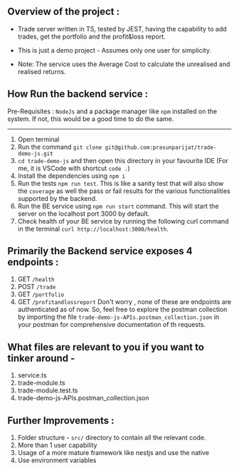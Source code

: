 ## Overview of the project :

- Trade server written in TS, tested by JEST, having the capability to add trades, get the portfolio and the profit&loss report.
- This is just a demo project - Assumes only one user for simplicity.

- Note: The service uses the Average Cost to calculate the unrealised and realised returns.

## How Run the backend service :

Pre-Requisites : `NodeJs` and a package manager like `npm` installed on the system. If not, this would be a good time to do the same.

---

1. Open terminal
2. Run the command `git clone git@github.com:prasunparijat/trade-demo-js.git`
3. `cd trade-demo-js` and then open this directory in your favourite IDE (For me, it is VSCode with shortcut `code .`)
4. Install the dependencies using `npm i`
5. Run the tests `npm run test`. This is like a sanity test that will also show the `coverage` as well the pass or fail results for the various functionalities supported by the backend.
6. Run the BE service using `npm run start` command. This will start the server on the localhost port 3000 by default.
7. Check health of your BE service by running the following curl command in the terminal `curl http://localhost:3000/health`.

## Primarily the Backend service exposes 4 endpoints :

1. GET `/health`
2. POST `/trade`
3. GET `/portfolio`
4. GET `/profitandlossreport`
   Don't worry , none of these are endpoints are authenticated as of now. So, feel free to explore the postman collection by importing the file `trade-demo-js-APIs.postman_collection.json` in your postman for comprehensive documentation of th requests.

## What files are relevant to you if you want to tinker around -

1. service.ts
2. trade-module.ts
3. trade-module.test.ts
4. trade-demo-js-APIs.postman_collection.json

## Further Improvements :

1. Folder structure - `src/` directory to contain all the relevant code.
2. More than 1 user capability
3. Usage of a more mature framework like nestjs and use the native
4. Use environment variables
